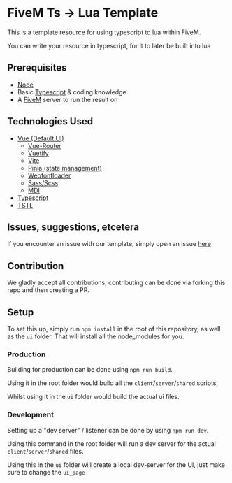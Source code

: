 # FiveM Ts -> Lua Template

This is a template resource for using typescript to lua within FiveM.

You can write your resource in typescript, for it to later be built into lua

## Prerequisites

- [Node](https://nodejs.org/en)
- Basic [Typescript](https://www.typescriptlang.org/) & coding knowledge
- A [FiveM](https://fivem.net/) server to run the result on

## Technologies Used

- [Vue (Default UI)](https://vuejs.org/)
  - [Vue-Router](https://router.vuejs.org/)
  - [Vuetify](https://vuetifyjs.com/)
  - [Vite](https://vitejs.dev/)
  - [Pinia (state management)](https://pinia.vuejs.org/)
  - [Webfontloader](https://github.com/typekit/webfontloader)
  - [Sass/Scss](https://sass-lang.com/)
  - [MDI](https://pictogrammers.com)
- [Typescript](https://www.typescriptlang.org/)
- [TSTL](https://github.com/TypeScriptToLua/TypeScriptToLua)

## Issues, suggestions, etcetera

If you encounter an issue with our template, simply open an issue
[here](https://github.com/Z3rio/fivem-tstolua/issues)

## Contribution

We gladly accept all contributions, contributing can be done via forking this
repo and then creating a PR.

## Setup

To set this up, simply run `npm install` in the root of this repository, as well
as the `ui` folder. That will install all the node_modules for you.

### Production

Building for production can be done using `npm run build`.

Using it in the root folder would build all the `client`/`server`/`shared`
scripts,

Whilst using it in the `ui` folder would build the actual ui files.

### Development

Setting up a "dev server" / listener can be done by using `npm run dev`.

Using this command in the root folder will run a dev server for the actual
`client`/`server`/`shared` files.

Using this in the `ui` folder will create a local dev-server for the UI, just
make sure to change the `ui_page`

